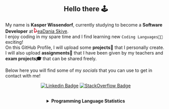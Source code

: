 ## <p align="center">Hello there 🕹️</p>

My name is **Kasper Wissendorf**, currently studying to become a **Software Developer** at [![Icon](/icons/Dania.png)eaDania Skive](https://eadania.com/). <br>
I enjoy coding in my spare time and I find learning new `Coding Languages👨‍💻` exciting!<br/>
On this GitHub Profile, I will upload some **projects🚧** that I personally create. I will also upload **assignments📝** that I have been given by my teachers and **exam projects🎓** that can be shared freely. 

Below here you will find some of my *socials* that you can use to get in contact with me! 

<div align="center">
  
[![Linkedin Badge](https://img.shields.io/badge/-LinkedIn-blue?style=flat-square&logo=Linkedin&logoColor=white)](https://www.linkedin.com/in/kasper-wissendorf-7279011b6/)
[![StackOverflow Badge](https://img.shields.io/badge/-Stack%20Overflow-FE7A16?style=flat-square&logo=Stack-Overflow&logoColor=white)](https://stackoverflow.com/users/18100435/kasper-wissendorf)
</div>

<br>
<details>
<summary align="center"><strong>Programming Language Statistics</strong></summary>
<br>
<div align="center">
<pre>
C++            | 24 hours 01 minutes
JavaScript     | 20 hours 25 minutes
Python         | 17 hours 14 minutes
C#             | 06 hours 23 minutes
CSS            | 03 hours 07 minutes
HTML           | 02 hours 28 minutes
Markdown       | 01 hours 48 minutes
TypeScript     | 00 hours 59 minutes
Lua            | 00 hours 47 minutes
SQL            | 00 hours 03 minutes
<sub>Last Updated: 04/27/2022 02:05:03</sub>
<sub>Data first recorded on 31th. January of 2022</sub>
</pre>
</div>
</details>